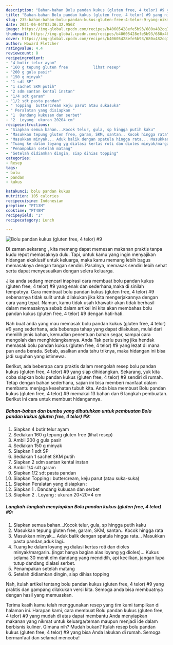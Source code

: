 ```yaml
---
description: "Bahan-bahan Bolu pandan kukus (gluten free, 4 telor) #9 yang nikmat Untuk Jualan"
title: "Bahan-bahan Bolu pandan kukus (gluten free, 4 telor) #9 yang nikmat Untuk Jualan"
slug: 235-bahan-bahan-bolu-pandan-kukus-gluten-free-4-telor-9-yang-nikmat-untuk-jualan
date: 2021-06-04T02:36:32.956Z
image: https://img-global.cpcdn.com/recipes/b40605428efe5b93/680x482cq70/bolu-pandan-kukus-gluten-free-4-telor-9-foto-resep-utama.jpg
thumbnail: https://img-global.cpcdn.com/recipes/b40605428efe5b93/680x482cq70/bolu-pandan-kukus-gluten-free-4-telor-9-foto-resep-utama.jpg
cover: https://img-global.cpcdn.com/recipes/b40605428efe5b93/680x482cq70/bolu-pandan-kukus-gluten-free-4-telor-9-foto-resep-utama.jpg
author: Howard Fletcher
ratingvalue: 4.4
reviewcount: 8
recipeingredient:
- "4 butir telur ayam"
- "160 g tepung gluten free           lihat resep"
- "200 g gula pasir"
- "150 g minyak"
- "1 sdt SP"
- "1 sachet SKM putih"
- "2 sdm santan kental instan"
- "1/4 sdt garam"
- "1/2 sdt pasta pandan"
- " Topping  buttercream keju parut atau sukasuka"
- " Peralatan yang disiapkan "
- "1  Dandang kukusan dan serbet"
- "2  Loyang  ukuran 20204 cm"
recipeinstructions:
- "Siapkan semua bahan...Kocok telur, gula, sp hingga putih kaku"
- "Masukkan tepung gluten free, garam, SKM, santan.. Kocok hingga rata"
- "Masukkan minyak... Aduk balik dengan spatula hingga rata... Masukkan pasta pandan,aduk lagi.."
- "Tuang ke dalam loyang yg dialasi kertas roti dan dioles minyak/margarin..(ingat hanya bagian alas loyang yg dioles)... Kukus selama 30 menit dlm dandang yang mendidih, api kecilkan, jangan lupa tutup dandang dialasi serbet."
- "Penampakan setelah matang"
- "Setelah didiamkan dingin, siap dihias topping"
categories:
- Resep
tags:
- bolu
- pandan
- kukus

katakunci: bolu pandan kukus 
nutrition: 105 calories
recipecuisine: Indonesian
preptime: "PT13M"
cooktime: "PT48M"
recipeyield: "1"
recipecategory: Lunch

---
```



![Bolu pandan kukus (gluten free, 4 telor) #9](https://img-global.cpcdn.com/recipes/b40605428efe5b93/680x482cq70/bolu-pandan-kukus-gluten-free-4-telor-9-foto-resep-utama.jpg)

Di zaman  sekarang , kita memang dapat memesan makanan praktis tanpa kudu repot memasaknya dulu. Tapi, untuk kamu yang ingin menyajikan hidangan eksklusif untuk keluarga, maka kamu memang lebih bagus memasaknya dengan tangan sendiri. Pasalnya, memasak sendiri lebih sehat serta dapat menyesuaikan dengan selera keluarga.

Jika anda sedang mencari inspirasi cara membuat bolu pandan kukus (gluten free, 4 telor) #9 yang enak dan sederhana,maka di sinilah tempatnya. Cara membuat bolu pandan kukus (gluten free, 4 telor) #9  sebenarnya tidak sulit untuk dilakukan jika kita mengerjakannya dengan cara yang tepat. Namun, kamu tidak usah khawatir akan tidak berhasil dalam memasaknya 
sebab dalam artikel ini kita akan membahas bolu pandan kukus (gluten free, 4 telor) #9 dengan hati-hati.  



Nah buat anda yang mau memasak bolu pandan kukus (gluten free, 4 telor) #9 yang sederhana, ada beberapa tahap yang dapat dilakukan, mulai dari memilih jenis bahan, kemudian penentuan bahan segar, sampai cara mengolah dan menghidangkannya. Anda Tak perlu pusing jika hendak memasak bolu pandan kukus (gluten free, 4 telor) #9 yang lezat di mana pun anda berada. Sebab, asalkan anda  tahu triknya, maka hidangan ini bisa jadi suguhan yang istimewa.

Berikut, ada beberapa cara praktis  dalam mengolah resep bolu pandan kukus (gluten free, 4 telor) #9 yang siap dihidangkan. Sekarang, yuk kita coba siapkan bolu pandan kukus (gluten free, 4 telor) #9 sendiri di rumah. Tetap dengan bahan sederhana, sajian ini bisa memberi manfaat dalam membantu menjaga kesehatan tubuh kita. Anda bisa membuat Bolu pandan kukus (gluten free, 4 telor) #9 memakai 13 bahan dan 6 langkah pembuatan. Berikut ini cara untuk membuat hidangannya.

<!--inarticleads1-->

##### Bahan-bahan dan bumbu yang dibutuhkan untuk pembuatan Bolu pandan kukus (gluten free, 4 telor) #9:

1. Siapkan 4 butir telur ayam
1. Sediakan 160 g tepung gluten free           (lihat resep)
1. Ambil 200 g gula pasir
1. Sediakan 150 g minyak
1. Siapkan 1 sdt SP
1. Sediakan 1 sachet SKM putih
1. Siapkan 2 sdm santan kental instan
1. Ambil 1/4 sdt garam
1. Siapkan 1/2 sdt pasta pandan
1. Siapkan  Topping : buttercream, keju parut (atau suka-suka)
1. Siapkan  Peralatan yang disiapkan :
1. Siapkan 1 . Dandang kukusan dan serbet
1. Siapkan 2 . Loyang : ukuran 20×20×4 cm




<!--inarticleads2-->

##### Langkah-langkah menyiapkan Bolu pandan kukus (gluten free, 4 telor) #9:

1. Siapkan semua bahan...Kocok telur, gula, sp hingga putih kaku
1. Masukkan tepung gluten free, garam, SKM, santan.. Kocok hingga rata
1. Masukkan minyak... Aduk balik dengan spatula hingga rata... Masukkan pasta pandan,aduk lagi..
1. Tuang ke dalam loyang yg dialasi kertas roti dan dioles minyak/margarin..(ingat hanya bagian alas loyang yg dioles)... Kukus selama 30 menit dlm dandang yang mendidih, api kecilkan, jangan lupa tutup dandang dialasi serbet.
1. Penampakan setelah matang
1. Setelah didiamkan dingin, siap dihias topping




Nah, itulah artikel tentang  bolu pandan kukus (gluten free, 4 telor) #9  yang praktis dan gampang dilakukan versi kita. Semoga anda bisa membuatnya dengan hasil yang memuaskan. 

Terima kasih kamu telah menggunakan resep yang tim kami tampilkan di halaman ini. Harapan kami, cara membuat  Bolu pandan kukus (gluten free, 4 telor) #9 yang mudah di atas dapat membantu Anda menyiapkan makanan yang nikmat untuk keluarga/teman maupun menjadi ide dalam berbisnis kuliner. Gimana nih? Mudah bukan? Itulah resep bolu pandan kukus (gluten free, 4 telor) #9 yang bisa Anda lakukan di rumah. Semoga bermanfaat dan selamat mencoba!

